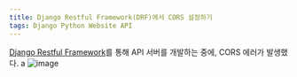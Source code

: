 ```yaml
---
title: Django Restful Framework(DRF)에서 CORS 설정하기
tags: Django Python Website API
---
```


[Django Restful Framework](https://www.django-rest-framework.org/)를 통해 API 서버를 개발하는 중에, CORS 에러가 발생했다. a
![image](https://blog.container-solutions.com/hs-fs/hubfs/redscreenshot.png?width=2760&name=redscreenshot.png)
